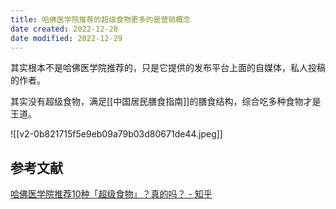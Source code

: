 ```yaml
---
title: 哈佛医学院推荐的超级食物更多的是营销概念
date created: 2022-12-28
date modified: 2022-12-29
---
```


其实根本不是哈佛医学院推荐的，只是它提供的发布平台上面的自媒体，私人投稿的作者。

其实没有超级食物，满足[[中国居民膳食指南]]的膳食结构，综合吃多种食物才是王道。

![[v2-0b821715f5e9eb09a79b03d80671de44.jpeg]]

## 参考文献

[哈佛医学院推荐10种「超级食物」？真的吗？ - 知乎](https://zhuanlan.zhihu.com/p/585393782)